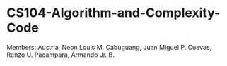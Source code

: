 # CS104-Algorithm-and-Complexity-Code
Members:  Austria, Neon Louis M. Cabuguang, Juan Miguel P. Cuevas, Renzo U. Pacampara, Armando Jr. B.
